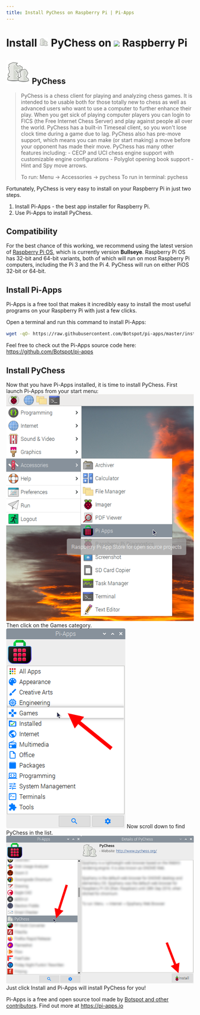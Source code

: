 ```yaml
---
title: Install PyChess on Raspberry Pi | Pi-Apps
---
```

<div class="simple-install-content content">

# Install <img src="/img/app-icons/PyChess/icon-64.png" height=24> PyChess on <img src=https://www.vectorlogo.zone/logos/raspberrypi/raspberrypi-icon.svg height=24> Raspberry Pi

## <img src="/img/app-icons/PyChess/icon-64.png"> PyChess
> PyChess is a chess client for playing and analyzing chess games. It is intended to be usable both for those totally new to chess as well as advanced users who want to use a computer to further enhance their play.
> When you get sick of playing computer players you can login to FICS (the Free Internet Chess Server) and play against people all over the world. PyChess has a built-in Timeseal client, so you won't lose clock time during a game due to lag. PyChess also has pre-move support, which means you can make (or start making) a move before your opponent has made their move.
> PyChess has many other features including: - CECP and UCI chess engine support with customizable engine configurations - Polyglot opening book support - Hint and Spy move arrows.
> 
> 
> To run: Menu -> Accessories -> pychess
> To run in terminal: pychess

Fortunately, PyChess is very easy to install on your Raspberry Pi in just two steps.
1. Install Pi-Apps - the best app installer for Raspberry Pi.
2. Use Pi-Apps to install PyChess.
</div>
<div class="simple-install-content content">

## Compatibility
For the best chance of this working, we recommend using the latest version of [Raspberry Pi OS](https://www.raspberrypi.com/software/), which is currently version **Bullseye**.
Raspberry Pi OS has 32-bit and 64-bit variants, both of which will run on most Raspberry Pi computers, including the Pi 3 and the Pi 4.
PyChess will run on either PiOS 32-bit or 64-bit.
</div>
<div class="simple-install-content content">

## Install Pi-Apps

Pi-Apps is a free tool that makes it incredibly easy to install the most useful programs on your Raspberry Pi with just a few clicks.

Open a terminal and run this command to install Pi-Apps:
```bash
wget -qO- https://raw.githubusercontent.com/Botspot/pi-apps/master/install | bash
```
Feel free to check out the Pi-Apps source code here: https://github.com/Botspot/pi-apps
</div>
<div class="simple-install-content content">

## Install PyChess

Now that you have Pi-Apps installed, it is time to install PyChess.
First launch Pi-Apps from your start menu:
<img src="/img/start-menu.png">
Then click on the Games category.
<img src="/img/category-selections/Games.png">
Now scroll down to find PyChess in the list.
<img src="/img/app-icons/PyChess/app-selection.png">
Just click Install and Pi-Apps will install PyChess for you!
</div>
<div class="simple-install-content content">

Pi-Apps is a free and open source tool made by [Botspot and other contributors](/about/#contributors). Find out more at https://pi-apps.io
</div>
